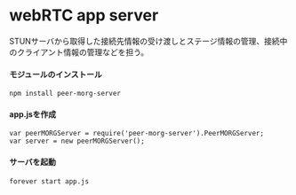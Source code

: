 # webRTC app server
STUNサーバから取得した接続先情報の受け渡しとステージ情報の管理、接続中のクライアント情報の管理などを担う。

#### モジュールのインストール
```
npm install peer-morg-server
```

#### app.jsを作成
```
var peerMORGServer = require('peer-morg-server').PeerMORGServer;
var server = new peerMORGServer();
```

#### サーバを起動
```
forever start app.js
```
